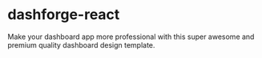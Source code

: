 # dashforge-react
Make your dashboard app more professional with this super awesome and premium quality dashboard design template.
